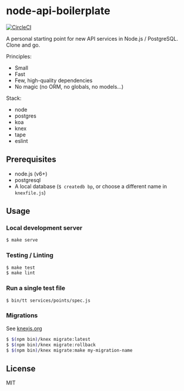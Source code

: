# node-api-boilerplate

[![CircleCI](https://circleci.com/gh/dylanpyle/node-api-boilerplate.svg?style=svg)](https://circleci.com/gh/dylanpyle/node-api-boilerplate)

A personal starting point for new API services in Node.js / PostgreSQL. Clone
and go.

Principles:

- Small
- Fast
- Few, high-quality dependencies
- No magic (no ORM, no globals, no models...)

Stack:

- node
- postgres
- koa
- knex
- tape
- eslint

## Prerequisites

- node.js (v6+)
- postgresql
- A local database (`$ createdb bp`, or choose a different name in `knexfile.js`)

## Usage

### Local development server

```bash
$ make serve
```

### Testing / Linting

```bash
$ make test
$ make lint
```

### Run a single test file

```bash
$ bin/tt services/points/spec.js
```

### Migrations

See [knexjs.org](http://knexjs.org/#Migrations)

```bash
$ $(npm bin)/knex migrate:latest
$ $(npm bin)/knex migrate:rollback
$ $(npm bin)/knex migrate:make my-migration-name
```

## License

MIT
